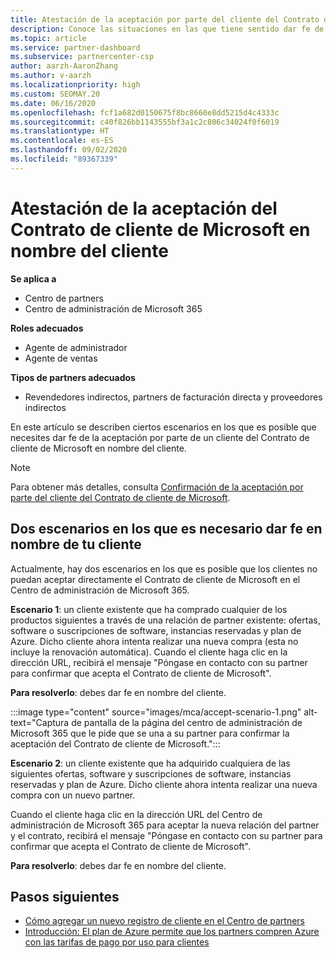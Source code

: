 ```yaml
---
title: Atestación de la aceptación por parte del cliente del Contrato de cliente de Microsoft
description: Conoce las situaciones en las que tiene sentido dar fe de la aceptación del Contrato de cliente de Microsoft en nombre del cliente.
ms.topic: article
ms.service: partner-dashboard
ms.subservice: partnercenter-csp
author: aarzh-AaronZhang
ms.author: v-aarzh
ms.localizationpriority: high
ms.custom: SEOMAY.20
ms.date: 06/16/2020
ms.openlocfilehash: fcf1a682d0150675f8bc8660e8dd5215d4c4333c
ms.sourcegitcommit: c40f826bb1143555bf3a1c2c806c34024f0f6019
ms.translationtype: HT
ms.contentlocale: es-ES
ms.lasthandoff: 09/02/2020
ms.locfileid: "89367339"
---
```

# <a name="attest-acceptance-of-the-microsoft-customer-agreement-on-behalf-of-your-customer"></a>Atestación de la aceptación del Contrato de cliente de Microsoft en nombre del cliente

**Se aplica a**

- Centro de partners
- Centro de administración de Microsoft 365

**Roles adecuados**

- Agente de administrador
- Agente de ventas

**Tipos de partners adecuados**

- Revendedores indirectos, partners de facturación directa y proveedores indirectos

En este artículo se describen ciertos escenarios en los que es posible que necesites dar fe de la aceptación por parte de un cliente del Contrato de cliente de Microsoft en nombre del cliente.

>[!NOTE]
>Para obtener más detalles, consulta [Confirmación de la aceptación por parte del cliente del Contrato de cliente de Microsoft](confirm-customer-agreement.md).

## <a name="two-scenarios-where-you-need-to-attest-on-behalf-of-your-customer"></a>Dos escenarios en los que es necesario dar fe en nombre de tu cliente

Actualmente, hay dos escenarios en los que es posible que los clientes no puedan aceptar directamente el Contrato de cliente de Microsoft en el Centro de administración de Microsoft 365.

**Escenario 1**: un cliente existente que ha comprado cualquier de los productos siguientes a través de una relación de partner existente: ofertas, software o suscripciones de software, instancias reservadas y plan de Azure. Dicho cliente ahora intenta realizar una nueva compra (esta no incluye la renovación automática). Cuando el cliente haga clic en la dirección URL, recibirá el mensaje "Póngase en contacto con su partner para confirmar que acepta el Contrato de cliente de Microsoft".  

**Para resolverlo**: debes dar fe en nombre del cliente.

:::image type="content" source="images/mca/accept-scenario-1.png" alt-text="Captura de pantalla de la página del centro de administración de Microsoft 365 que le pide que se una a su partner para confirmar la aceptación del Contrato de cliente de Microsoft.":::

**Escenario 2**: un cliente existente que ha adquirido cualquiera de las siguientes ofertas, software y suscripciones de software, instancias reservadas y plan de Azure. Dicho cliente ahora intenta realizar una nueva compra con un nuevo partner.

Cuando el cliente haga clic en la dirección URL del Centro de administración de Microsoft 365 para aceptar la nueva relación del partner y el contrato, recibirá el mensaje "Póngase en contacto con su partner para confirmar que acepta el Contrato de cliente de Microsoft".  

**Para resolverlo**: debes dar fe en nombre del cliente.  

## <a name="next-steps"></a>Pasos siguientes

- [Cómo agregar un nuevo registro de cliente en el Centro de partners](add-a-new-customer.md)
- [Introducción: El plan de Azure permite que los partners compren Azure con las tarifas de pago por uso para clientes](azure-plan-lp.md)
